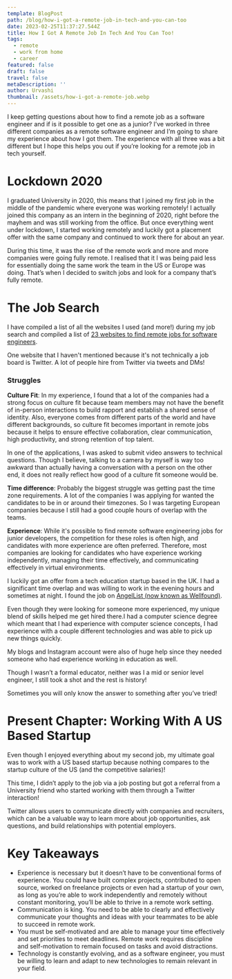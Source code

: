 ```yaml
---
template: BlogPost
path: /blog/how-i-got-a-remote-job-in-tech-and-you-can-too
date: 2023-02-25T11:37:27.544Z
title: How I Got A Remote Job In Tech And You Can Too!
tags:
  - remote
  - work from home
  - career
featured: false
draft: false
travel: false
metaDescription: ''
author: Urvashi
thumbnail: /assets/how-i-got-a-remote-job.webp
---
```

I keep getting questions about how to find a remote job as a software engineer and if is it possible to get one as a junior? I’ve worked in three different companies as a remote software engineer and I’m going to share my experience about how I got them. The experience with all three was a bit different but I hope this helps you out if you’re looking for a remote job in tech yourself.

# Lockdown 2020

I graduated University in 2020, this means that I joined my first job in the middle of the pandemic where everyone was working remotely! I actually joined this company as an intern in the beginning of 2020, right before the mayhem and was still working from the office. But once everything went under lockdown, I started working remotely and luckily got a placement offer with the same company and continued to work there for about an year.

During this time, it was the rise of the remote work and more and more companies were going fully remote. I realised that it I was being paid less for essentially doing the same work the team in the US or Europe was doing. That’s when I decided to switch jobs and look for a company that’s fully remote.

# T﻿he Job Search

I have compiled a list of all the websites I used (and more!) during my job search and compiled a list of [23 websites to find remote jobs for software engineers](https://www.thecodedose.com/blog/websites-to-find-remote-tech-jobs).

O﻿ne website that I haven't mentioned because it's not technically a job board is Twitter. A lot of people hire from Twitter via tweets and DMs!

### S﻿truggles

**Culture Fit**: In my experience, I found that a lot of the companies had a strong focus on culture fit because team members may not have the benefit of in-person interactions to build rapport and establish a shared sense of identity. Also, everyone comes from different parts of the world and have different backgrounds, so culture fit becomes important in remote jobs because it helps to ensure effective collaboration, clear communication, high productivity, and strong retention of top talent. 

In one of the applications, I was asked to submit video answers to technical questions. Though I believe, talking to a camera by myself is way too awkward than actually having a conversation with a person on the other end, it does not really reflect how good of a culture fit someone would be.

**Time difference**: Probably the biggest struggle was getting past the time zone requirements. A lot of the companies I was applying for wanted the candidates to be in or around their timezones. So I was targeting European companies because I still had a good couple hours of overlap with the teams.

**Experience**: While it's possible to find remote software engineering jobs for junior developers, the competition for these roles is often high, and candidates with more experience are often preferred. Therefore, most companies are looking for candidates who have experience working independently, managing their time effectively, and communicating effectively in virtual environments.

I luckily got an offer from a tech education startup based in the UK.  I had a significant time overlap and was willing to work in the evening hours and sometimes at night. I found the job on [AngelList (now known as Wellfound)](https://angel.co/).

Even though they were looking for someone more experienced, my unique blend of skills helped me get hired there.I had a computer science degree which meant that I had experience with computer science concepts, I had experience with a couple different technologies and was able to pick up new things quickly.

My blogs and Instagram account were also of huge help since they needed someone who had experience working in education as well.

Though I wasn’t a formal educator, neither was I a mid or senior level engineer, I still took a shot and the rest is history!

Sometimes you will only know the answer to something after you’ve tried!

# Present Chapter: Working With A US Based Startup

Even though I enjoyed everything about my second job, my ultimate goal was to work with a US based startup because nothing compares to the startup culture of the US (and the competitive salaries)!

This time, I didn’t apply to the job via a job posting but got a referral from a University friend who started working with them through a Twitter interaction!

Twitter allows users to communicate directly with companies and recruiters, which can be a valuable way to learn more about job opportunities, ask questions, and build relationships with potential employers.

# K﻿ey Takeaways

* Experience is necessary but it doesn’t have to be conventional forms of experience. You could have built complex projects, contributed to open source, worked on freelance projects or even had a startup of your own, as long as you’re able to work independently and remotely without constant monitoring, you’ll be able to thrive in a remote work setting.
* Communication is king. You need to be able to clearly and effectively communicate your thoughts and ideas with your teammates to be able to succeed in remote work.
* You must be self-motivated and are able to manage your time effectively and set priorities to meet deadlines. Remote work requires discipline and self-motivation to remain focused on tasks and avoid distractions.
* Technology is constantly evolving, and as a software engineer, you must be willing to learn and adapt to new technologies to remain relevant in your field.
